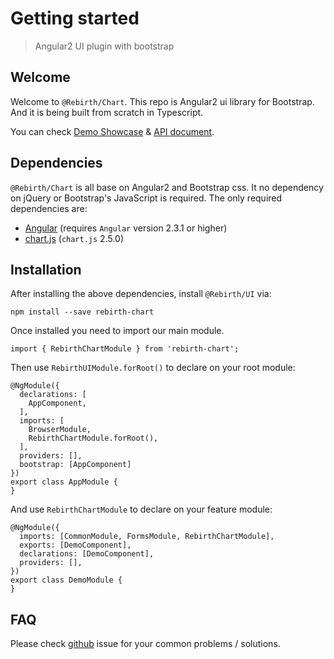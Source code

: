 # Getting started 

> Angular2 UI plugin with bootstrap

## Welcome

Welcome to `@Rebirth/Chart`. This repo is Angular2 ui library for Bootstrap. And it is being built from scratch in Typescript.

You can check [Demo Showcase](/rebirth-chart) & [API document](/rebirth-chart/compodocs/overview.html).


## Dependencies

`@Rebirth/Chart` is all base on Angular2 and Bootstrap css. It no dependency on jQuery or Bootstrap's JavaScript is required.
The only required dependencies are:

* [Angular](https://angular.io/) (requires `Angular` version 2.3.1 or higher)
* [chart.js](http://www.chartjs.org/) (`chart.js` 2.5.0)



## Installation

After installing the above dependencies, install `@Rebirth/UI` via: 
  
    npm install --save rebirth-chart
  
Once installed you need to import our main module.

    import { RebirthChartModule } from 'rebirth-chart';
  
Then use `RebirthUIModule.forRoot()` to declare on your root module:

    
    @NgModule({
      declarations: [
        AppComponent,
      ],
      imports: [
        BrowserModule,
        RebirthChartModule.forRoot(),
      ],
      providers: [],
      bootstrap: [AppComponent]
    })
    export class AppModule {
    }


And use `RebirthChartModule` to declare on your feature module:

    @NgModule({
      imports: [CommonModule, FormsModule, RebirthChartModule],
      exports: [DemoComponent],
      declarations: [DemoComponent],
      providers: [],
    })
    export class DemoModule {
    }

## FAQ

Please check [github](https://github.com/greengerong/rebirth-chart/issues) issue for your common problems / solutions.
